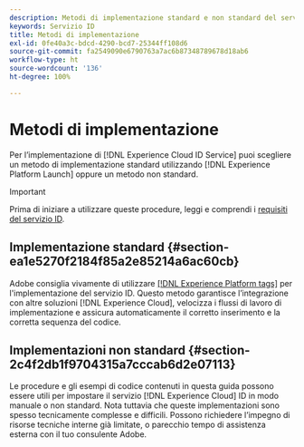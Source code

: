 ```yaml
---
description: Metodi di implementazione standard e non standard del servizio Experience Cloud Identity.
keywords: Servizio ID
title: Metodi di implementazione
exl-id: 0fe40a3c-bdcd-4290-bcd7-25344ff108d6
source-git-commit: fa2549090e6790763a7ac6b87348789678d18ab6
workflow-type: ht
source-wordcount: '136'
ht-degree: 100%

---
```


# Metodi di implementazione

Per l’implementazione di [!DNL Experience Cloud ID Service] puoi scegliere un metodo di implementazione standard utilizzando [!DNL Experience Platform Launch] oppure un metodo non standard.

>[!IMPORTANT]
>
>Prima di iniziare a utilizzare queste procedure, leggi e comprendi i [requisiti del servizio ID](../reference/requirements.md).

## Implementazione standard {#section-ea1e5270f2184f85a2e85214a6ac60cb}

Adobe consiglia vivamente di utilizzare [[!DNL Experience Platform tags]](https://experienceleague.adobe.com/docs/experience-platform/tags/home.html?lang=it) per l&#39;implementazione del servizio ID. Questo metodo garantisce l’integrazione con altre soluzioni [!DNL Experience Cloud], velocizza i flussi di lavoro di implementazione e assicura automaticamente il corretto inserimento e la corretta sequenza del codice.

## Implementazioni non standard {#section-2c4f2db1f9704315a7cccab6d2e07113}

Le procedure e gli esempi di codice contenuti in questa guida possono essere utili per impostare il servizio [!DNL Experience Cloud] ID in modo manuale o non standard. Nota tuttavia che queste implementazioni sono spesso tecnicamente complesse e difficili. Possono richiedere l’impegno di risorse tecniche interne già limitate, o parecchio tempo di assistenza esterna con il tuo consulente Adobe.
